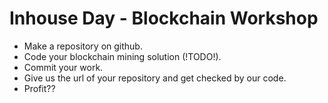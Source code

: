 # Inhouse Day - Blockchain Workshop

- Make a repository on github.
- Code your blockchain mining solution (!TODO!).
- Commit your work.
- Give us the url of your repository and get checked by our code.
- Profit??
